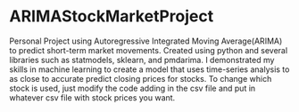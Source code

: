# ARIMAStockMarketProject
Personal Project using Autoregressive Integrated Moving Average(ARIMA) to predict short-term market movements. Created using python and several libraries such as statmodels, sklearn, and pmdarima. I demonstrated my skills in machine learning to create a model that uses time-series analysis to as close to accurate predict closing prices for stocks. To change which stock is used, just modify the code adding in the csv file and put in whatever csv file with stock prices you want. 
